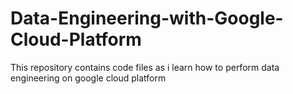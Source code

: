 # Data-Engineering-with-Google-Cloud-Platform
This repository contains code files as i learn how to perform data engineering on google cloud platform
